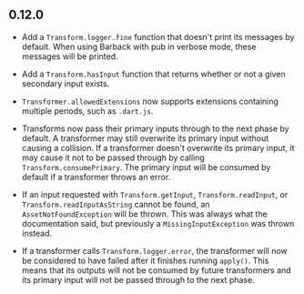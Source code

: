 ## 0.12.0

* Add a `Transform.logger.fine` function that doesn't print its messages by
  default. When using Barback with pub in verbose mode, these messages will be
  printed.

* Add a `Transform.hasInput` function that returns whether or not a given
  secondary input exists.

* `Transformer.allowedExtensions` now supports extensions containing multiple
  periods, such as `.dart.js`.

* Transforms now pass their primary inputs through to the next phase by default.
  A transformer may still overwrite its primary input without causing a
  collision. If a transformer doesn't overwrite its primary input, it may cause
  it not to be passed through by calling `Transform.consumePrimary`. The primary
  input will be consumed by default if a transformer throws an error.

* If an input requested with `Transform.getInput`, `Transform.readInput`, or
  `Transform.readInputAsString` cannot be found, an `AssetNotFoundException`
  will be thrown. This was always what the documentation said, but previously a
  `MissingInputException` was thrown instead.

* If a transformer calls `Transform.logger.error`, the transformer will now be
  considered to have failed after it finishes running `apply()`. This means that
  its outputs will not be consumed by future transformers and its primary input
  will not be passed through to the next phase.
